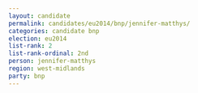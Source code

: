 ```yaml
---
layout: candidate
permalink: candidates/eu2014/bnp/jennifer-matthys/
categories: candidate bnp
election: eu2014
list-rank: 2
list-rank-ordinal: 2nd
person: jennifer-matthys
region: west-midlands
party: bnp
---
```

